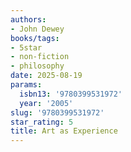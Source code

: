 ```yaml
---
authors:
- John Dewey
books/tags:
- 5star
- non-fiction
- philosophy
date: 2025-08-19
params:
  isbn13: '9780399531972'
  year: '2005'
slug: '9780399531972'
star_rating: 5
title: Art as Experience
---
```


<!--more-->